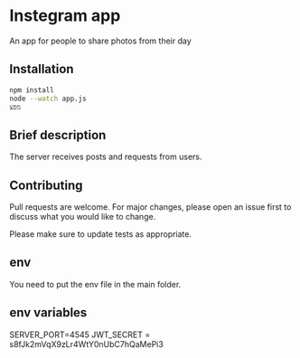 # Instegram app

An app for people to share photos from their day

## Installation



```bash
npm install
node --watch app.js
מפצ
```

## Brief description
The server receives posts and requests from users.


## Contributing

Pull requests are welcome. For major changes, please open an issue first
to discuss what you would like to change.

Please make sure to update tests as appropriate.

## env
You need to put the env file in the main folder.

## env variables
SERVER_PORT=4545
JWT_SECRET = s8fJk2mVqX9zLr4WtY0nUbC7hQaMePi3

